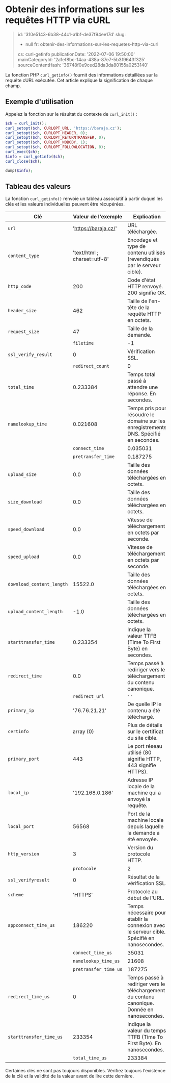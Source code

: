 Obtenir des informations sur les requêtes HTTP via cURL
=======================================================

> id: '310e5143-6b38-44c1-a1bf-de37f94ee17d'
> slug:
> 	- null
> 	fr: obtenir-des-informations-sur-les-requetes-http-via-curl
> 
> cs: curl-getinfo
> publicationDate: '2022-07-06 19:50:00'
> mainCategoryId: '2a1ef8bc-14aa-438a-87e7-5b3f9643f325'
> sourceContentHash: '36748f0e9ced28da3da80155a0253140'

La fonction PHP `curl_getinfo()` fournit des informations détaillées sur la requête cURL exécutée. Cet article explique la signification de chaque champ.

Exemple d'utilisation
---------------

Appelez la fonction sur le résultat du contexte de `curl_init()` :

```php
$ch = curl_init();
curl_setopt($ch, CURLOPT_URL, 'https://baraja.cz');
curl_setopt($ch, CURLOPT_HEADER, 0);
curl_setopt($ch, CURLOPT_RETURNTRANSFER, 0);
curl_setopt($ch, CURLOPT_NOBODY, 1);
curl_setopt($ch, CURLOPT_FOLLOWLOCATION, 0);
curl_exec($ch);
$info = curl_getinfo($ch);
curl_close($ch);

dump($info);
```

Tableau des valeurs
--------------

La fonction `curl_getinfo()` renvoie un tableau associatif à partir duquel les clés et les valeurs individuelles peuvent être récupérées.

| Clé | Valeur de l'exemple | Explication |
|------|-----------------|------------|
| `url` | 'https://baraja.cz/' | URL téléchargée. |
| `content_type` | 'text/html ; charset=utf-8' | Encodage et type de contenu utilisés (revendiqués par le serveur cible). |
| `http_code` | 200 | Code d'état HTTP renvoyé. 200 signifie OK. |
| `header_size` | 462 | Taille de l'en-tête de la requête HTTP en octets. |
| `request_size` | 47 | Taille de la demande. |
| | `filetime` | -1 | Heure du fichier (réclamations du serveur). |
| `ssl_verify_result` | 0 | Vérification SSL. |
| | `redirect_count` | 0 | Nombre de redirections avant d'atteindre le document cible.
| `total_time` | 0.233384 | Temps total passé à attendre une réponse. En secondes.
| `namelookup_time` | 0.021608 | Temps pris pour résoudre le domaine sur les enregistrements DNS. Spécifié en secondes. |
| | `connect_time` | 0.035031 | Temps pour établir une connexion au serveur de destination. Spécifié en secondes. |
| | `pretransfer_time` | 0.187275 | Temps nécessaire pour transférer les données. Spécifié en secondes. |
| `upload_size` | 0.0 | Taille des données téléchargées en octets. |
| `size_download` | 0.0 | Taille des données téléchargées en octets. |
| `speed_download` | 0.0 | Vitesse de téléchargement en octets par seconde. |
| `speed_upload` | 0.0 | Vitesse de téléchargement en octets par seconde. |
| `download_content_length` | 15522.0 | Taille des données téléchargées en octets. |
| `upload_content_length` | -1.0 | Taille des données téléchargées en octets. |
| `starttransfer_time` | 0.233354 | Indique la valeur TTFB (Time To First Byte) en secondes. |
| `redirect_time` | 0.0 | Temps passé à rediriger vers le téléchargement du contenu canonique.
| | `redirect_url` | `''` | URL canonique et destination de la redirection. |
| `primary_ip` | '76.76.21.21' | De quelle IP le contenu a été téléchargé. |
| `certinfo` | array (0) | Plus de détails sur le certificat du site cible. |
| `primary_port` | 443 | Le port réseau utilisé (80 signifie HTTP, 443 signifie HTTPS). |
| `local_ip` | '192.168.0.186' | Adresse IP locale de la machine qui a envoyé la requête. |
| `local_port` | 56568 | Port de la machine locale depuis laquelle la demande a été envoyée. |
| `http_version` | 3 | Version du protocole HTTP. |
| | `protocole` | 2 | Code du protocole utilisé. | |
| `ssl_verifyresult` | 0 | Résultat de la vérification SSL. |
| `scheme` | 'HTTPS' | Protocole au début de l'URL. |
| `appconnect_time_us` | 186220 | Temps nécessaire pour établir la connexion avec le serveur cible. Spécifié en nanosecondes. |
| | `connect_time_us` | 35031 | Temps de connexion au serveur de destination. Spécifié en nanosecondes. | | |
| | `namelookup_time_us` | 21608 | Temps nécessaire pour réécrire le domaine via les enregistrements DNS. Spécifié en nanosecondes. |
| | `pretransfer_time_us` | 187275 | Temps pris pour transférer les données. Spécifié en nanosecondes. |
| `redirect_time_us` | 0 | Temps passé à rediriger vers le téléchargement du contenu canonique. Donnée en nanosecondes. |
| `starttransfer_time_us` | 233354 | Indique la valeur du temps TTFB (Time To First Byte). En nanosecondes. |
| | `total_time_us` | 233384 | Temps total passé à attendre une réponse. Spécifié en nanosecondes. |

Certaines clés ne sont pas toujours disponibles. Vérifiez toujours l'existence de la clé et la validité de la valeur avant de lire cette dernière.
